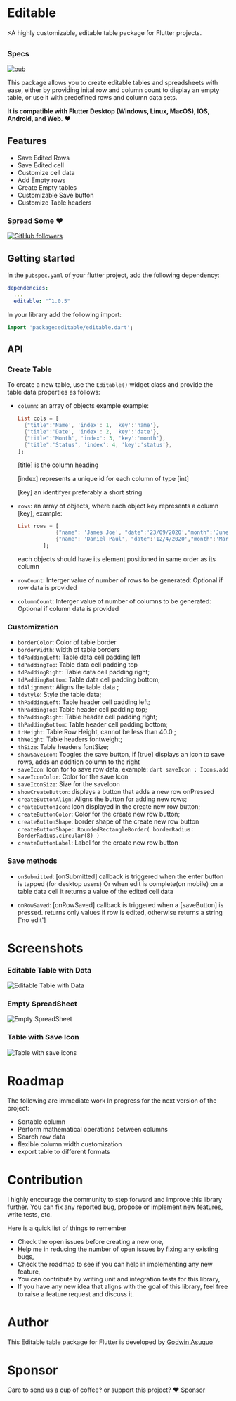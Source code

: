 # Editable

⚡️A highly customizable, editable table package for Flutter projects.

### Specs
[![pub](https://img.shields.io/pub/v/editable.svg?style=flat)](https://pub.dev/packages/editable)

This package allows you to create editable tables and spreadsheets with ease, either by providing inital row and column count
to display an empty table, or use it with predefined rows and column data sets.

**It is compatible with Flutter Desktop (Windows, Linux, MacOS), IOS, Android, and Web**. ❤️

## Features
* Save Edited Rows
* Save Edited cell 
* Customize cell data
* Add Empty rows
* Create Empty tables
* Customizable Save button
* Customize Table headers

### Spread Some :heart:
[![GitHub followers](https://img.shields.io/github/followers/godilite.svg?style=social&label=Follow)](https://github.com/godilite)

## Getting started

In the `pubspec.yaml` of your flutter project, add the following
dependency:

```yaml
dependencies:
  ...
  editable: "^1.0.5"
```

In your library add the following import:

```dart
import 'package:editable/editable.dart';
```

## API

### Create Table

To create a new table, use the `Editable()` widget class and provide the table data  properties as follows:
- `column`: an array of objects example
     example:
     ```dart 
     List cols = [
       {"title":'Name', 'index': 1, 'key':'name'},
       {"title":'Date', 'index': 2, 'key':'date'},
       {"title":'Month', 'index': 3, 'key':'month'},
       {"title":'Status', 'index': 4, 'key':'status'},
     ]; 
     ```
     [title] is the column heading
    
     [index] represents a unique id for each column of type [int]
    
     [key] an identifyer preferably a short string

- `rows`: an array of objects, where each object key represents a column [key],
    example:
    ```dart 
    List rows = [
                {"name": 'James Joe', "date":'23/09/2020',"month":'June',"status":'completed'}, 
                {"name": 'Daniel Paul', "date":'12/4/2020',"month":'March',"status":'new'}, 
            ];
    ```
    each objects should have its element positioned in same order as its column
- `rowCount`: Interger value of number of rows to be generated: Optional if row data is provided
- `columnCount`: Interger value of number of columns to be generated: Optional if column data is provided 

### Customization
  - `borderColor`:  Color of table border
  - `borderWidth`: width of table borders  
  - `tdPaddingLeft`:  Table data cell padding left 
  - `tdPaddingTop`: Table data cell padding top
  - `tdPaddingRight`:  Table data cell padding right;
  - `tdPaddingBottom`: Table data cell padding bottom;
  - `tdAlignment`: Aligns the table data ;
  - `tdStyle`: Style the table data;
  - `thPaddingLeft`: Table header cell padding left;
  - `thPaddingTop`: Table header cell padding top;
  - `thPaddingRight`:  Table header cell padding right;  
  - `thPaddingBottom`: Table header cell padding bottom;
  - `trHeight`: Table Row Height, cannot be less than 40.0 ;
  - `thWeight`: Table headers fontweight;
  - `thSize`: Table headers fontSize;
  - `showSaveIcon`:  Toogles the save button, if [true] displays an icon to save rows, 
        adds an addition column to the right
  - `saveIcon`: Icon for to save row data, example:
        ```dart
        saveIcon : Icons.add
        ```
  - `saveIconColor`: Color for the save Icon
  - `saveIconSize`:   Size for the saveIcon
  - `showCreateButton`:  displays a button that adds a new row onPressed
  - `createButtonAlign`: Aligns the button for adding new rows;
  - `createButtonIcon`: Icon displayed in the create new row button;
  - `createButtonColor`: Color for the create new row button;   
  - `createButtonShape`:   border shape of the create new row button
        ```
        createButtonShape: RoundedRectangleBorder(
            borderRadius: BorderRadius.circular(8)
        )
        ```
  - `createButtonLabel`:  Label for the create new row button
 
### Save methods

- `onSubmitted`:  [onSubmitted] callback is triggered when the enter button is tapped (for desktop users)
     Or when edit is complete(on mobile) on a table data cell
    it returns a value of the edited cell data
 
- `onRowSaved`: [onRowSaved] callback is triggered when a [saveButton] is pressed.
   returns only values if row is edited, otherwise returns a string ['no edit']

# Screenshots
### Editable Table with Data
![Editable Table with Data](https://user-images.githubusercontent.com/41484542/95015473-0321f800-0645-11eb-8618-91de4cf87984.png)
### Empty SpreadSheet
![Empty SpreadSheet](https://user-images.githubusercontent.com/41484542/95015511-35cbf080-0645-11eb-9ca2-8a41cb89d348.png)
### Table with Save Icon
![Table with save icons](https://user-images.githubusercontent.com/41484542/95015531-4da37480-0645-11eb-965a-f3d3507c18da.png)

# Roadmap
The following are immediate work In progress for the next version of the project:
- Sortable column
- Perform mathematical operations between columns
- Search row data
- flexible column width customization
- export table to different formats

# Contribution

I highly encourage the community to step forward and improve this
library further. You can fix any reported bug, propose or implement new
features, write tests, etc.

Here is a quick list of things to remember
* Check the open issues before creating a new one,
* Help me in reducing the number of open issues by fixing any existing
  bugs,
* Check the roadmap to see if you can help in implementing any new
  feature,
* You can contribute by writing unit and integration tests for this
  library,
* If you have any new idea that aligns with the goal of this library,
  feel free to raise a feature request and discuss it.

# Author

This Editable table package for Flutter is developed by [Godwin Asuquo](https://github.com/godilite)


# Sponsor

Care to send us a cup of coffee? or support this project? [❤️ Sponsor](https://patreon.com/godilite)
